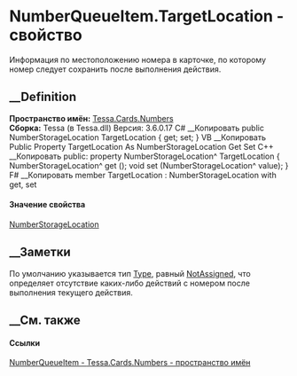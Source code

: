 # NumberQueueItem.TargetLocation - свойство
Информация по местоположению номера в карточке, по которому номер следует
сохранить после выполнения действия.
## __Definition
 **Пространство имён:** [Tessa.Cards.Numbers](N_Tessa_Cards_Numbers.htm)  
 **Сборка:** Tessa (в Tessa.dll) Версия: 3.6.0.17
C# __Копировать
     public NumberStorageLocation TargetLocation { get; set; }
VB __Копировать
     Public Property TargetLocation As NumberStorageLocation
    	Get
    	Set
C++ __Копировать
     public:
    property NumberStorageLocation^ TargetLocation {
    	NumberStorageLocation^ get ();
    	void set (NumberStorageLocation^ value);
    }
F# __Копировать
     member TargetLocation : NumberStorageLocation with get, set
#### Значение свойства
[NumberStorageLocation](T_Tessa_Cards_Numbers_NumberStorageLocation.htm)
##  __Заметки
По умолчанию указывается тип
[Type](P_Tessa_Cards_Numbers_NumberStorageLocation_Type.htm), равный
[NotAssigned](F_Tessa_Cards_Numbers_NumberLocationTypes_NotAssigned.htm), что
определяет отсутствие каких-либо действий с номером после выполнения текущего
действия.
## __См. также
#### Ссылки
[NumberQueueItem - ](T_Tessa_Cards_Numbers_NumberQueueItem.htm)
[Tessa.Cards.Numbers - пространство имён](N_Tessa_Cards_Numbers.htm)
